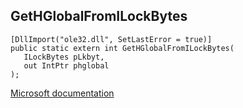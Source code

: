 ## GetHGlobalFromILockBytes

```
[DllImport("ole32.dll", SetLastError = true)]
public static extern int GetHGlobalFromILockBytes(
   ILockBytes pLkbyt,
   out IntPtr phglobal
);
```

[Microsoft documentation](https://docs.microsoft.com/en-us/windows/win32/api/ole2/nf-ole2-gethglobalfromilockbytes)
